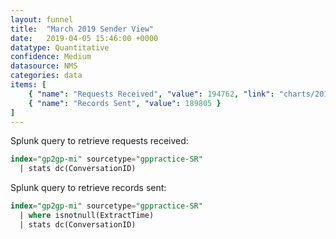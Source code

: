 ```yaml
---
layout: funnel
title:  "March 2019 Sender View"
date:   2019-04-05 15:46:00 +0000
datatype: Quantitative
confidence: Medium
datasource: NMS
categories: data
items: [
    { "name": "Requests Received", "value": 194762, "link": "charts/2019-03/sender/extract-success-vs-failures"},
    { "name": "Records Sent", "value": 189805 }
]
---
```

Splunk query to retrieve requests received:
```sql
index="gp2gp-mi" sourcetype="gppractice-SR" 
  | stats dc(ConversationID)
```

Splunk query to retrieve records sent:
```sql
index="gp2gp-mi" sourcetype="gppractice-SR" 
  | where isnotnull(ExtractTime) 
  | stats dc(ConversationID)
```